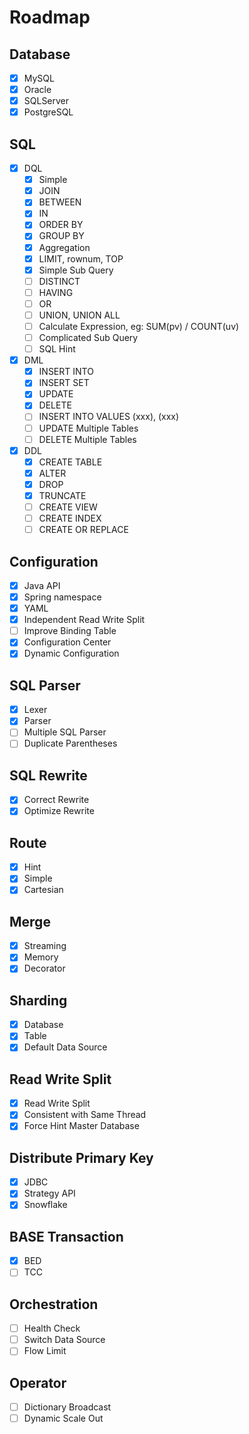 # Roadmap

## Database
- [x] MySQL
- [x] Oracle
- [x] SQLServer
- [x] PostgreSQL

## SQL
- [x] DQL
    - [x] Simple
    - [x] JOIN
    - [x] BETWEEN
    - [x] IN
    - [x] ORDER BY
    - [x] GROUP BY
    - [x] Aggregation
    - [x] LIMIT, rownum, TOP
    - [x] Simple Sub Query
    - [ ] DISTINCT
    - [ ] HAVING
    - [ ] OR
    - [ ] UNION, UNION ALL
    - [ ] Calculate Expression, eg: SUM(pv) / COUNT(uv)
    - [ ] Complicated Sub Query
    - [ ] SQL Hint
- [x] DML
    - [x] INSERT INTO
    - [x] INSERT SET
    - [x] UPDATE
    - [x] DELETE
    - [ ] INSERT INTO VALUES (xxx), (xxx)
    - [ ] UPDATE Multiple Tables
    - [ ] DELETE Multiple Tables
- [x] DDL
    - [x] CREATE TABLE
    - [x] ALTER
    - [x] DROP
    - [x] TRUNCATE
    - [ ] CREATE VIEW
    - [ ] CREATE INDEX
    - [ ] CREATE OR REPLACE

## Configuration
- [x] Java API
- [x] Spring namespace
- [x] YAML
- [x] Independent Read Write Split
- [ ] Improve Binding Table
- [x] Configuration Center
- [x] Dynamic Configuration

## SQL Parser
- [x] Lexer
- [x] Parser
- [ ] Multiple SQL Parser
- [ ] Duplicate Parentheses

## SQL Rewrite
- [x] Correct Rewrite
- [x] Optimize Rewrite

## Route
- [x] Hint
- [x] Simple
- [x] Cartesian

## Merge
- [x] Streaming
- [x] Memory
- [x] Decorator

## Sharding
- [x] Database
- [x] Table
- [x] Default Data Source

## Read Write Split
- [x] Read Write Split
- [x] Consistent with Same Thread
- [x] Force Hint Master Database

## Distribute Primary Key
- [x] JDBC
- [x] Strategy API
- [x] Snowflake

## BASE Transaction
- [x] BED
- [ ] TCC

## Orchestration
- [ ] Health Check
- [ ] Switch Data Source
- [ ] Flow Limit

## Operator
- [ ] Dictionary Broadcast
- [ ] Dynamic Scale Out
